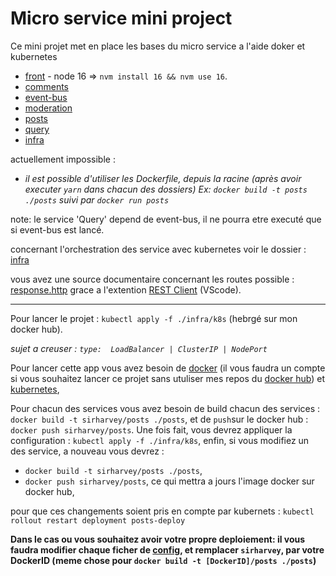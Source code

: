 # Micro service mini project

Ce mini projet met en place les bases du micro service a l'aide doker et kubernetes

- [front](./client/) - node 16 => `nvm install 16 && nvm use 16`.
- [comments](./comments/)
- [event-bus](./event-bus/)
- [moderation](./moderation/)
- [posts](./posts/)
- [query](./query/)
- [infra](./infra/k8s/)

actuellement impossible :

- *il est possible d'utiliser les Dockerfile, depuis la racine (après avoir executer `yarn` dans chacun des dossiers)
Ex: `docker build -t posts ./posts`  suivi par `docker run posts`*

note: le service 'Query' depend de event-bus, il ne pourra etre executé que si event-bus est lancé.

concernant l'orchestration des service avec kubernetes voir le dossier : [infra](./infra/k8s/)

vous avez une source documentaire concernant les routes possible : [response.http](./response.http) grace a l'extention [REST Client](https://marketplace.visualstudio.com/items?itemName=humao.rest-client) (VScode).

---

Pour lancer le projet : `kubectl apply -f ./infra/k8s` (hebrgé sur mon docker hub).

*sujet a  creuser : `type:  LoadBalancer | ClusterIP | NodePort`*

Pour lancer cette app vous avez besoin de [docker](https://docs.docker.com/get-started/overview/) (il vous faudra un compte si vous souhaitez lancer ce projet sans utuliser mes repos du [docker hub](https://hub.docker.com/repositories/sirharvey)) et [kubernetes](https://kubernetes.io/fr/docs/home/),

Pour chacun des services vous avez besoin de build chacun des services : `docker build -t sirharvey/posts ./posts`, et de `push`sur le docker hub : `docker push sirharvey/posts`.
Une fois fait, vous devrez appliquer la configuration : `kubectl apply -f ./infra/k8s`,
enfin, si vous modifiez un des service, a nouveau vous devrez :

- `docker build -t sirharvey/posts ./posts`, 
- `docker push sirharvey/posts`,
  ce qui mettra a jours l'image docker sur docker hub,

pour que ces changements soient pris en compte par kubernets : `kubectl rollout restart deployment posts-deploy`

__Dans le cas ou vous souhaitez avoir votre propre deploiement: il vous faudra modifier chaque ficher de [config](./infra/k8s/), et remplacer `sirharvey`, par votre DockerID (meme chose pour `docker build -t [DockerID]/posts ./posts`)__
